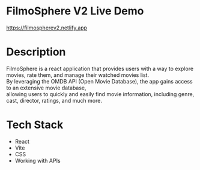 
# FilmoSphere V2 Live Demo 

https://filmospherev2.netlify.app

# Description 
FilmoSphere is a react application that provides users with a way to explore movies, rate them, and manage their watched movies list.</br>
By leveraging the OMDB API (Open Movie Database), the app gains access to an extensive movie database, </br>
allowing users to quickly and easily find movie information, including genre, cast, director, ratings, and much more.

# Tech Stack
- React
- Vite
- CSS
- Working with APIs
